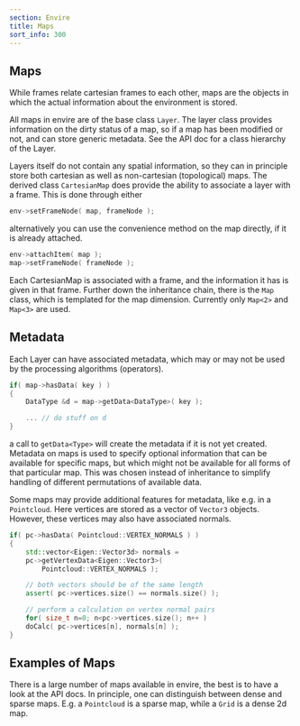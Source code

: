 ```yaml
---
section: Envire
title: Maps 
sort_info: 300
---
```


Maps
-------------

While frames relate cartesian frames to each other, maps are the objects in
which the actual information about the environment is stored. 

All maps in envire are of the base class `Layer`. The layer class provides
information on the dirty status of a map, so if a map has been modified or not,
and can store generic metadata. See the API doc for a class hierarchy of the
Layer.

Layers itself do not contain any spatial information, so they can in principle
store both cartesian as well as non-cartesian (topological) maps. The derived
class `CartesianMap` does provide the ability to associate a layer with a frame.
This is done through either 

~~~ cpp
env->setFrameNode( map, frameNode );
~~~

alternatively you can use the convenience method on the map directly, if it is
already attached.

~~~ cpp
env->attachItem( map );
map->setFrameNode( frameNode );
~~~

Each CartesianMap is associated with a frame, and the information it has is
given in that frame. Further down the inheritance chain, there is the `Map`
class, which is templated for the map dimension. Currently only `Map<2>` and
`Map<3>` are used. 

Metadata
------------

Each Layer can have associated metadata, which may or may not be used by the
processing algorithms (operators). 

~~~ cpp
if( map->hasData( key ) )
{
    DataType &d = map->getData<DataType>( key );

    ... // do stuff on d
}
~~~

a call to `getData<Type>` will create the metadata if it is not yet created.
Metadata on maps is used to specify optional information that can be available
for specific maps, but which might not be available for all forms of that
particular map. This was chosen instead of inheritance to simplify handling of
different permutations of available data.

Some maps may provide additional features for metadata, like e.g. in a
`Pointcloud`. Here vertices are stored as a vector of `Vector3` objects. However,
these vertices may also have associated normals. 

~~~ cpp
if( pc->hasData( Pointcloud::VERTEX_NORMALS ) )
{
    std::vector<Eigen::Vector3d> normals =
	pc->getVertexData<Eigen::Vector3>(
		Pointcloud::VERTEX_NORMALS );

    // both vectors should be of the same length
    assert( pc->vertices.size() == normals.size() );

    // perform a calculation on vertex normal pairs
    for( size_t n=0; n<pc->vertices.size(); n++ )
	doCalc( pc->vertices[n], normals[n] );
}
~~~

Examples of Maps
------------

There is a large number of maps available in envire, the best is to have a look
at the API docs. In principle, one can distinguish between dense and sparse
maps. E.g. a `Pointcloud` is a sparse map, while a `Grid` is a dense 2d map.

